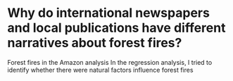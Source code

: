 # Why do international newspapers and local publications have different narratives about forest fires? 
Forest fires in the Amazon analysis
In the regression analysis, I tried to identify whether there were natural factors influence forest fires 

